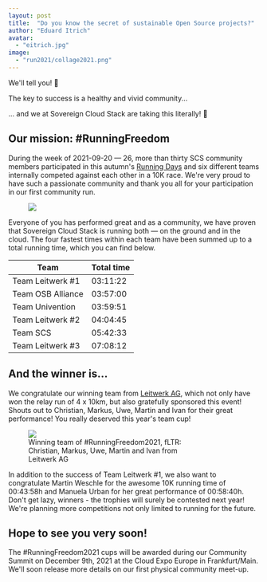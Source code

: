 ```yaml
---
layout: post
title:  "Do you know the secret of sustainable Open Source projects?"
author: "Eduard Itrich"
avatar:
  - "eitrich.jpg"
image:
  - "run2021/collage2021.png"
---
```


We'll tell you! 🤫

The key to success is a healthy and vivid community...   

... and we at Sovereign Cloud Stack are taking this literally! 👟

## Our mission: #RunningFreedom

During the week of 2021-09-20 — 26, more than thirty SCS community members participated in this autumn's [Running Days](https://laufcampus-runningdays.com/en/) and six different teams internally competed against each other in a 10K race. We're very proud to have such a passionate community and thank you all for your participation in our first community run. 

<figure class="figure mx-auto d-block" style="width:70%">
  <a href="{{ "/assets/images/run2021/collage2021.png" | prepend: site.baseurl_root }}">
    <img src="{{ "/assets/images/run2021/collage2021.png" | prepend: site.baseurl_root }}" class="figure-img w-100">
  </a>
</figure>

Everyone of you has performed great and as a community, we have proven that Sovereign Cloud Stack is running both — on the ground and in the cloud. The four fastest times within each team have been summed up to a total running time, which you can find below.

<div class="table-responsive mb-3" markdown="1">

| Team              | Total time  |
|-------------------|----------|
| Team Leitwerk #1  | 03:11:22 |
| Team OSB Alliance | 03:57:00 |
| Team Univention   | 03:59:51 |
| Team Leitwerk #2  | 04:04:45 |
| Team SCS          | 05:42:33 |
| Team Leitwerk #3  | 07:08:12 |

</div>

## And the winner is...

We congratulate our winning team from [Leitwerk AG](leitwerk.de), which not only have won the relay run of 4 x 10km, but also gratefully sponsored this event! Shouts out to Christian, Markus, Uwe, Martin and Ivan for their great performance! You really deserved this year's team cup!

<figure class="figure mx-auto d-block" style="width:70%">
  <a href="{{ "/assets/images/run2021/winners2021.jpg" | prepend: site.baseurl_root }}">
    <img src="{{ "/assets/images/run2021/winners2021.jpg" | prepend: site.baseurl_root }}" class="figure-img w-100">
  </a>
  <figcaption class="figure-caption">
    Winning team of #RunningFreedom2021, fLTR: Christian, Markus, Uwe, Martin and Ivan from Leitwerk AG
  </figcaption>
</figure>

In addition to the success of Team Leitwerk #1, we also want to congratulate Martin Weschle for the awesome 10K running time of 00:43:58h and Manuela Urban for her great performance of 00:58:40h. Don't get lazy, winners - the trophies will surely be contested next year! We're planning more competitions not only limited to running for the future.

## Hope to see you very soon!

The #RunningFreedom2021 cups will be awarded during our Community Summit on December 9th, 2021 at the Cloud Expo Europe in Frankfurt/Main. We'll soon release more details on our first physical community meet-up. 